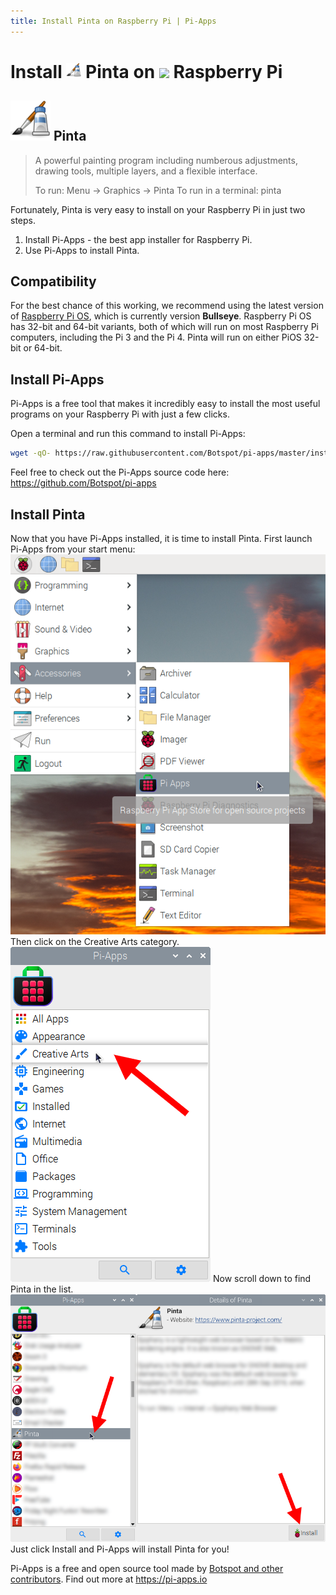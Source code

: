 ```yaml
---
title: Install Pinta on Raspberry Pi | Pi-Apps
---
```

<div class="simple-install-content content">

# Install <img src="/img/app-icons/Pinta/icon-64.png" height=24> Pinta on <img src=https://www.vectorlogo.zone/logos/raspberrypi/raspberrypi-icon.svg height=24> Raspberry Pi

## <img src="/img/app-icons/Pinta/icon-64.png"> Pinta
> A powerful painting program including numberous adjustments, drawing tools, multiple layers, and a flexible interface.
> 
> To run: Menu -> Graphics -> Pinta
> To run in a terminal: pinta

Fortunately, Pinta is very easy to install on your Raspberry Pi in just two steps.
1. Install Pi-Apps - the best app installer for Raspberry Pi.
2. Use Pi-Apps to install Pinta.
</div>
<div class="simple-install-content content">

## Compatibility
For the best chance of this working, we recommend using the latest version of [Raspberry Pi OS](https://www.raspberrypi.com/software/), which is currently version **Bullseye**.
Raspberry Pi OS has 32-bit and 64-bit variants, both of which will run on most Raspberry Pi computers, including the Pi 3 and the Pi 4.
Pinta will run on either PiOS 32-bit or 64-bit.
</div>
<div class="simple-install-content content">

## Install Pi-Apps

Pi-Apps is a free tool that makes it incredibly easy to install the most useful programs on your Raspberry Pi with just a few clicks.

Open a terminal and run this command to install Pi-Apps:
```bash
wget -qO- https://raw.githubusercontent.com/Botspot/pi-apps/master/install | bash
```
Feel free to check out the Pi-Apps source code here: https://github.com/Botspot/pi-apps
</div>
<div class="simple-install-content content">

## Install Pinta

Now that you have Pi-Apps installed, it is time to install Pinta.
First launch Pi-Apps from your start menu:
<img src="/img/start-menu.png">
Then click on the Creative Arts category.
<img src="/img/category-selections/Creative Arts.png">
Now scroll down to find Pinta in the list.
<img src="/img/app-icons/Pinta/app-selection.png">
Just click Install and Pi-Apps will install Pinta for you!
</div>
<div class="simple-install-content content">

Pi-Apps is a free and open source tool made by [Botspot and other contributors](/about/#contributors). Find out more at https://pi-apps.io
</div>

